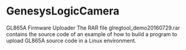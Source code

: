 # GenesysLogicCamera
GL865A Firmware Uploader
The RAR file glregtool_demo20160729.rar contains the source code of an example of how to build a program to upload GL865A source code in a Linux environment.
